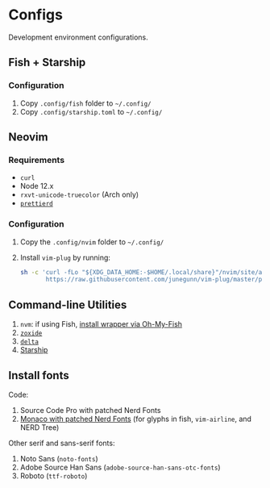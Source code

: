 # Configs

Development environment configurations.

## Fish + Starship

### Configuration

1. Copy `.config/fish` folder to `~/.config/`
2. Copy `.config/starship.toml` to `~/.config/`

## Neovim

### Requirements

- `curl`
- Node 12.x
- `rxvt-unicode-truecolor` (Arch only)
- [`prettierd`](https://github.com/fsouza/prettierd)

### Configuration

1. Copy the `.config/nvim` folder to `~/.config/`
2. Install `vim-plug` by running:

   ```bash
   sh -c 'curl -fLo "${XDG_DATA_HOME:-$HOME/.local/share}"/nvim/site/autoload/plug.vim --create-dirs \
          https://raw.githubusercontent.com/junegunn/vim-plug/master/plug.vim'
   ```

## Command-line Utilities

1. `nvm`: if using Fish, [install wrapper via Oh-My-Fish](https://github.com/derekstavis/plugin-nvm)
2. [`zoxide`](https://github.com/ajeetdsouza/zoxide)
3. [`delta`](https://github.com/dandavison/delta)
4. [Starship](https://starship.rs/guide/#%F0%9F%9A%80-installation)

## Install fonts

Code:

1. Source Code Pro with patched Nerd Fonts
2. [Monaco with patched Nerd Fonts](https://github.com/Karmenzind/monaco-nerd-fonts) (for glyphs in fish, `vim-airline`, and NERD Tree)

Other serif and sans-serif fonts:

1. Noto Sans (`noto-fonts`)
2. Adobe Source Han Sans (`adobe-source-han-sans-otc-fonts`)
3. Roboto (`ttf-roboto`)
